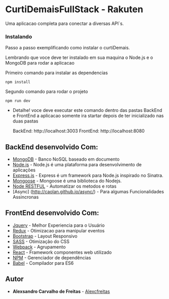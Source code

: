 # CurtiDemaisFullStack - Rakuten
Uma aplicacao completa para conectar a diversas API`s.


### Instalando

Passo a passo exemplificando como instalar o curtiDemais.

Lembrando que voce deve ter instalado em sua maquina o Node.js e o MongoDB para rodar a aplicacao

Primeiro comando para instalar as dependencias

```
npm install
```

Segundo comando para rodar o projeto

```
npm run dev
```
* Detalhe! 
  voce deve executar este comando dentro das pastas BackEnd e FrontEnd
  a aplicacao somente ira startar depois de ter inicializado nas duas pastas
  
  BackEnd: http://localhost:3003
  FrontEnd: http://localhost:8080


## BackEnd desenvolvido Com:

* [MongoDB](https://www.mongodb.com/) - Banco NoSQL baseado em documento  
* [Node.js](https://nodejs.org/pt/) - Node.js é uma plataforma para desenvolvimento de aplicações 
* [Express.js](http://expressjs.com/pt-br/) - Express é um framework para Node.js inspirado no Sinatra. 
* [Mongoose](http://mongoosejs.com/) - Mongoose é uma biblioteca do Nodejs.
* [Node RESTFUL](http://www.baugarten.me/node-restful/) - Automatizar os metodos e rotas 
* [Async] (http://caolan.github.io/async/) - Para algumas Funcionalidades Assincronas


## FrontEnd desenvolvido Com:

* [Jquery]() - Melhor Experiencia para o Usuário 
* [Redux]() - Otimizacao para manipular eventos  
* [Bootstrap](http://getbootstrap.com/getting-started/) - Layout Responsivo
* [SASS](http://sass-lang.com/) - Otimização do CSS
* [Webpack](https://webpack.js.org/) -  Agrupamento
* [React](https://facebook.github.io/react/) - Framework componentes web utilizado
* [NPM](https://www.npmjs.com/) - Gerenciador de dependências
* [Babel](https://babeljs.io/) - Compilador para ES6

## Autor

* **Alexsandro Carvalho de Freitas**  - [Alexcfreitas](https://github.com/Alexcfreitas)
